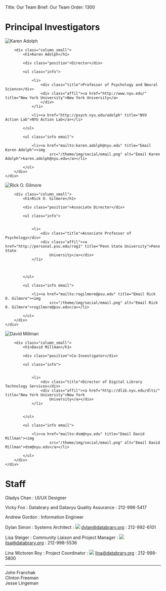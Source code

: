 Title: Our Team
Brief: Our Team
Order: 1300

# Principal Investigators

<article class="profile cf">
    <div class="row">
        <div class="column_mini">
            <img src="/theme/img/profiles/karen.jpg" alt="Karen Adolph" class="avatar">
        </div>

        <div class="column_small">
            <h1>Karen Adolph</h1>

            <div class="position">Director</div>

            <ul class="info">

                <li>
                    <div class="title">Professor of Psychology and Neural Science</div>
                    <div class="affil"><a href="http://www.nyu.edu/" title="New York University">New York University</a>
                    </div>
                </li>

                <li><a href="http://psych.nyu.edu/adolph" title="NYU Action Lab">NYU Action Lab</a></li>

            </ul>

            <ul class="info email">

                <li><a href="mailto:karen.adolph@nyu.edu" title="Email Karen Adolph"><img
                        src="/theme/img/social/email.png" alt="Email Karen Adolph">karen.adolph@nyu.edu</a></li>

            </ul>
        </div>
    </div>
</article>

<article class="profile cf">
    <div class="row">
        <div class="column_mini">
            <img src="/theme/img/profiles/rick.jpg" alt="Rick O. Gilmore" class="avatar">
        </div>

        <div class="column_small">
            <h1>Rick O. Gilmore</h1>

            <div class="position">Associate Director</div>

            <ul class="info">


                <li>
                    <div class="title">Associate Professor of Psychology</div>
                    <div class="affil"><a href="http://personal.psu.edu/rog1" title="Penn State University">Penn State
                        University</a></div>
                </li>



            </ul>

            <ul class="info email">

                <li><a href="mailto:rogilmore@psu.edu" title="Email Rick O. Gilmore"><img
                        src="/theme/img/social/email.png" alt="Email Rick O. Gilmore">rogilmore@psu.edu</a></li>

            </ul>
        </div>
    </div>
</article>

<article class="profile cf">
    <div class="row">
        <div class="column_mini">
            <img src="/theme/img/profiles/david.jpg" alt="David Millman" class="avatar">
        </div>

        <div class="column_small">
            <h1>David Millman</h1>

            <div class="position">Co-Investigator</div>

            <ul class="info">


                <li>
                    <div class="title">Director of Digital Library Technology Services</div>
                    <div class="affil"><a href="http://dlib.nyu.edu/dlts/" title="New York University">New York
                        University</a></div>
                </li>


            </ul>

            <ul class="info email">

                <li><a href="mailto:dsm@nyu.edu" title="Email David Millman"><img
                        src="/theme/img/social/email.png" alt="Email David Millman">dsm@nyu.edu</a></li>

            </ul>
        </div>
    </div>
</article>

# Staff

Gladys Chan
: UI/UX Designer

Vicky Foo
: Databrary and Datavyu Quality Assurance
:  212-998-5417

Andrew Gordon
: Information Engineer

Dylan Simon
: Systems Architect 
:	<img src="/theme/img/social/email.png"> [dylan@databrary.org](mailto:dylan@databrary.org "Email Dylan Simon")
:   212-992-6101

Lisa Steiger
: Community Liaison and Project Manager
:	<img src="/theme/img/social/email.png"> [lisa@databrary.org](mailto:lisa@databrary.org "Email Lisa Steiger")
:	212-998-5536

Lina Wictoren Roy
: Project Coordinator
:	<img src="/theme/img/social/email.png"> [lina@databrary.org](mailto:lina@databrary.org "Email Lina Wictoren Roy")
:   212-998-5800

----

<dl>
<dt>John Franchak</dt>
<dt>Clinton Freeman</dt>
<dt>Jesse Lingeman</dt>
</dl>
